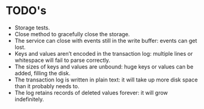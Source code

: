 # TODO's
- Storage tests.
- Close method to gracefully close the storage.
- The service can close with events still in the write buffer: events can get lost.
- Keys and values aren’t encoded in the transaction log: multiple lines or whitespace will fail to parse correctly.
- The sizes of keys and values are unbound: huge keys or values can be added, filling the disk.
- The transaction log is written in plain text: it will take up more disk space than it probably needs to.
- The log retains records of deleted values forever: it will grow indefinitely.
